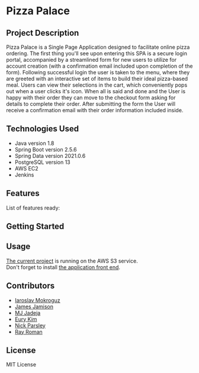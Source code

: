 # Pizza Palace

## Project Description
Pizza Palace is a Single Page Application designed to facilitate online pizza ordering. The first thing you'll see upon entering this SPA is a secure login portal, accompanied by a streamlined form for new users to utilize for account creation (with a confirmation email included upon completion of the form). Following successful login the user is taken to the menu, where they are greeted with an interactive set of items to build their ideal pizza-based meal. Users can view their selections in the cart, which conveniently pops out when a user clicks it's icon. When all is said and done and the User is happy with their order they can move to the checkout form asking for details to complete their order. After submitting the form the User will receive a confirmation email with their order information included inside.

## Technologies Used
* Java version 1.8
* Spring Boot version 2.5.6
* Spring Data version 2021.0.6
* PostgreSQL version 13
* AWS EC2
* Jenkins

## Features
List of features ready:


## Getting Started


## Usage
[The current project](http://menuitembucket.s3-website.us-east-2.amazonaws.com/) is running on the AWS S3 service.\
Don't forget to install [the application front end](https://github.com/pizza-palace-bunch-a-guys-project-2/fe).

## Contributors
* [Iaroslav Mokroguz](https://github.com/maustrauk)
* [James Jamison](https://github.com/Vapidjimbo)
* [MJ Jadeja](https://github.com/MJad98)
* [Eury Kim](https://github.com/EuryKim2)
* [Nick Parsley](https://github.com/nparsley)
* [Ray Roman](https://github.com/rainwater475)
## License
MIT License
